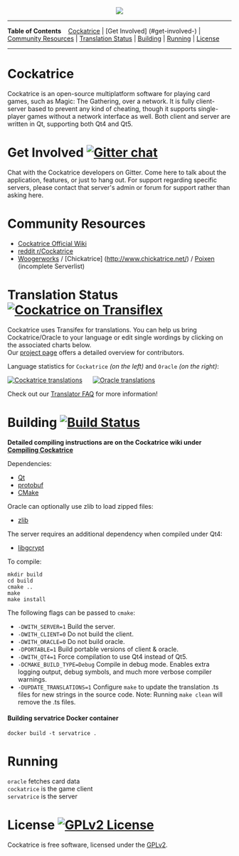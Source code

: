 <p align='center'><img src=https://cloud.githubusercontent.com/assets/9874850/7516775/b00b8e36-f4d1-11e4-8da4-3df294d01f86.png></p>

---

**Table of Contents** &nbsp;&nbsp; [Cockatrice](#cockatrice) | [Get Involved] (#get-involved-) | [Community Resources](#community-resources) | [Translation Status](#translation-status-) | [Building](#building-) | [Running](#running) | [License](#license-)

---

# Cockatrice

Cockatrice is an open-source multiplatform software for playing card games,
such as Magic: The Gathering, over a network. It is fully client-server based
to prevent any kind of cheating, though it supports single-player games without
a network interface as well. Both client and server are written in Qt, supporting both Qt4 and Qt5.<br>


# Get Involved [![Gitter chat](https://badges.gitter.im/Cockatrice/Cockatrice.png)](https://gitter.im/Cockatrice/Cockatrice)

Chat with the Cockatrice developers on Gitter. Come here to talk about the application, features, or just to hang out. For support regarding specific servers, please contact that server's admin or forum for support rather than asking here.<br>


# Community Resources
- [Cockatrice Official Wiki](https://github.com/Cockatrice/Cockatrice/wiki)
- [reddit r/Cockatrice](http://reddit.com/r/cockatrice)
- [Woogerworks](http://www.woogerworks.com) / [Chickatrice] (http://www.chickatrice.net/) / [Poixen](http://www.poixen.com/) (incomplete Serverlist)<br>


# Translation Status [![Cockatrice on Transiflex](https://ds0k0en9abmn1.cloudfront.net/static/charts/images/tx-logo-micro.646b0065fce6.png)](https://www.transifex.com/projects/p/cockatrice/)

Cockatrice uses Transifex for translations. You can help us bring Cockatrice/Oracle to your language or edit single wordings by clicking on the associated charts below.<br>
Our [project page](https://www.transifex.com/projects/p/cockatrice/) offers a detailed overview for contributors.

Language statistics for `Cockatrice` *(on the left)* and `Oracle` *(on the right)*:

[![Cockatrice translations](https://www.transifex.com/projects/p/cockatrice/resource/cockatrice/chart/image_png)](https://www.transifex.com/projects/p/cockatrice/resource/cockatrice/)&nbsp;&nbsp;&nbsp;&nbsp;&nbsp;&nbsp;[![Oracle translations](https://www.transifex.com/projects/p/cockatrice/resource/oracle/chart/image_png)](https://www.transifex.com/projects/p/cockatrice/resource/oracle/)

Check out our [Translator FAQ](https://github.com/Cockatrice/Cockatrice/wiki/Translation-FAQ) for more information!<br>


# Building [![Build Status](https://travis-ci.org/Cockatrice/Cockatrice.svg?branch=master)](https://travis-ci.org/Cockatrice/Cockatrice)

**Detailed compiling instructions are on the Cockatrice wiki under [Compiling Cockatrice](https://github.com/Cockatrice/Cockatrice/wiki/Compiling-Cockatrice)**

Dependencies:
- [Qt](http://qt-project.org/) 
- [protobuf](http://code.google.com/p/protobuf/)
- [CMake](http://www.cmake.org/)

Oracle can optionally use zlib to load zipped files:
- [zlib](http://www.zlib.net/)

The server requires an additional dependency when compiled under Qt4:
- [libgcrypt](http://www.gnu.org/software/libgcrypt/)


To compile:

    mkdir build
    cd build
    cmake ..
    make
    make install

The following flags can be passed to `cmake`:

- `-DWITH_SERVER=1` Build the server.
- `-DWITH_CLIENT=0` Do not build the client.
- `-DWITH_ORACLE=0` Do not build oracle.
- `-DPORTABLE=1` Build portable versions of client & oracle.
- `-DWITH_QT4=1` Force compilation to use Qt4 instead of Qt5.
- `-DCMAKE_BUILD_TYPE=Debug` Compile in debug mode. Enables extra logging output, debug symbols, and much more verbose compiler warnings.
- `-DUPDATE_TRANSLATIONS=1` Configure `make` to update the translation .ts files for new strings in the source code. Note: Running `make clean` will remove the .ts files.

#### Building servatrice Docker container
`docker build -t servatrice .`<br>


# Running

`oracle` fetches card data  
`cockatrice` is the game client  
`servatrice` is the server<br>


# License [![GPLv2 License](https://img.shields.io/badge/license-GPLv2-blue.svg)](https://github.com/Cockatrice/Cockatrice/blob/master/COPYING)

Cockatrice is free software, licensed under the [GPLv2](https://github.com/Cockatrice/Cockatrice/blob/master/COPYING).

